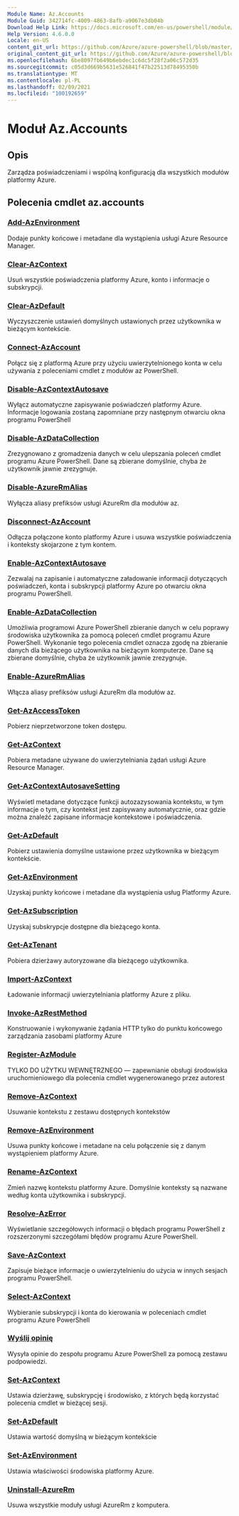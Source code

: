 ```yaml
---
Module Name: Az.Accounts
Module Guid: 342714fc-4009-4863-8afb-a9067e3db04b
Download Help Link: https://docs.microsoft.com/en-us/powershell/module/az.accounts
Help Version: 4.6.0.0
Locale: en-US
content_git_url: https://github.com/Azure/azure-powershell/blob/master/src/Accounts/Accounts/help/Az.Accounts.md
original_content_git_url: https://github.com/Azure/azure-powershell/blob/master/src/Accounts/Accounts/help/Az.Accounts.md
ms.openlocfilehash: 6be8097fb649b6ebdec1c6dc5f28f2a06c572d35
ms.sourcegitcommit: c05d3d669b5631e526841f47b22513d78495350b
ms.translationtype: MT
ms.contentlocale: pl-PL
ms.lasthandoff: 02/09/2021
ms.locfileid: "100192659"
---
```

# Moduł Az.Accounts
## Opis
Zarządza poświadczeniami i wspólną konfiguracją dla wszystkich modułów platformy Azure.

## Polecenia cmdlet az.accounts
### [Add-AzEnvironment](Add-AzEnvironment.md)
Dodaje punkty końcowe i metadane dla wystąpienia usługi Azure Resource Manager.

### [Clear-AzContext](Clear-AzContext.md)
Usuń wszystkie poświadczenia platformy Azure, konto i informacje o subskrypcji.

### [Clear-AzDefault](Clear-AzDefault.md)
Wyczyszczenie ustawień domyślnych ustawionych przez użytkownika w bieżącym kontekście.

### [Connect-AzAccount](Connect-AzAccount.md)
Połącz się z platformą Azure przy użyciu uwierzytelnionego konta w celu używania z poleceniami cmdlet z modułów az PowerShell.

### [Disable-AzContextAutosave](Disable-AzContextAutosave.md)
Wyłącz automatyczne zapisywanie poświadczeń platformy Azure.  Informacje logowania zostaną zapomniane przy następnym otwarciu okna programu PowerShell

### [Disable-AzDataCollection](Disable-AzDataCollection.md)
Zrezygnowano z gromadzenia danych w celu ulepszania poleceń cmdlet programu Azure PowerShell. Dane są zbierane domyślnie, chyba że użytkownik jawnie zrezygnuje.

### [Disable-AzureRmAlias](Disable-AzureRmAlias.md)
Wyłącza aliasy prefiksów usługi AzureRm dla modułów az.

### [Disconnect-AzAccount](Disconnect-AzAccount.md)
Odłącza połączone konto platformy Azure i usuwa wszystkie poświadczenia i konteksty skojarzone z tym kontem.

### [Enable-AzContextAutosave](Enable-AzContextAutosave.md)
Zezwalaj na zapisanie i automatyczne załadowanie informacji dotyczących poświadczeń, konta i subskrypcji platformy Azure po otwarciu okna programu PowerShell. 

### [Enable-AzDataCollection](Enable-AzDataCollection.md)
Umożliwia programowi Azure PowerShell zbieranie danych w celu poprawy środowiska użytkownika za pomocą poleceń cmdlet programu Azure PowerShell. Wykonanie tego polecenia cmdlet oznacza zgodę na zbieranie danych dla bieżącego użytkownika na bieżącym komputerze. Dane są zbierane domyślnie, chyba że użytkownik jawnie zrezygnuje.

### [Enable-AzureRmAlias](Enable-AzureRmAlias.md)
Włącza aliasy prefiksów usługi AzureRm dla modułów az.

### [Get-AzAccessToken](Get-AzAccessToken.md)
Pobierz nieprzetworzone token dostępu.

### [Get-AzContext](Get-AzContext.md)
Pobiera metadane używane do uwierzytelniania żądań usługi Azure Resource Manager.

### [Get-AzContextAutosaveSetting](Get-AzContextAutosaveSetting.md)
Wyświetl metadane dotyczące funkcji autozazysowania kontekstu, w tym informacje o tym, czy kontekst jest zapisywany automatycznie, oraz gdzie można znaleźć zapisane informacje kontekstowe i poświadczenia.

### [Get-AzDefault](Get-AzDefault.md)
Pobierz ustawienia domyślne ustawione przez użytkownika w bieżącym kontekście.

### [Get-AzEnvironment](Get-AzEnvironment.md)
Uzyskaj punkty końcowe i metadane dla wystąpienia usług Platformy Azure.

### [Get-AzSubscription](Get-AzSubscription.md)
Uzyskaj subskrypcje dostępne dla bieżącego konta.

### [Get-AzTenant](Get-AzTenant.md)
Pobiera dzierżawy autoryzowane dla bieżącego użytkownika.

### [Import-AzContext](Import-AzContext.md)
Ładowanie informacji uwierzytelniania platformy Azure z pliku.

### [Invoke-AzRestMethod](Invoke-AzRestMethod.md)
Konstruowanie i wykonywanie żądania HTTP tylko do punktu końcowego zarządzania zasobami platformy Azure

### [Register-AzModule](Register-AzModule.md)
TYLKO DO UŻYTKU WEWNĘTRZNEGO — zapewnianie obsługi środowiska uruchomieniowego dla polecenia cmdlet wygenerowanego przez autorest

### [Remove-AzContext](Remove-AzContext.md)
Usuwanie kontekstu z zestawu dostępnych kontekstów

### [Remove-AzEnvironment](Remove-AzEnvironment.md)
Usuwa punkty końcowe i metadane na celu połączenie się z danym wystąpieniem platformy Azure.

### [Rename-AzContext](Rename-AzContext.md)
Zmień nazwę kontekstu platformy Azure.  Domyślnie konteksty są nazwane według konta użytkownika i subskrypcji.

### [Resolve-AzError](Resolve-AzError.md)
Wyświetlanie szczegółowych informacji o błędach programu PowerShell z rozszerzonymi szczegółami błędów programu Azure PowerShell.

### [Save-AzContext](Save-AzContext.md)
Zapisuje bieżące informacje o uwierzytelnieniu do użycia w innych sesjach programu PowerShell.

### [Select-AzContext](Select-AzContext.md)
Wybieranie subskrypcji i konta do kierowania w poleceniach cmdlet programu Azure PowerShell

### [Wyślij opinię](Send-Feedback.md)
Wysyła opinie do zespołu programu Azure PowerShell za pomocą zestawu podpowiedzi.

### [Set-AzContext](Set-AzContext.md)
Ustawia dzierżawę, subskrypcję i środowisko, z których będą korzystać polecenia cmdlet w bieżącej sesji.

### [Set-AzDefault](Set-AzDefault.md)
Ustawia wartość domyślną w bieżącym kontekście

### [Set-AzEnvironment](Set-AzEnvironment.md)
Ustawia właściwości środowiska platformy Azure.

### [Uninstall-AzureRm](Uninstall-AzureRm.md)
Usuwa wszystkie moduły usługi AzureRm z komputera.

